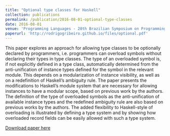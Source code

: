```yaml
---
title: "Optional type classes for Haskell"
collection: publications
permalink: /publication/2016-08-01-optional-type-classes
date: 2016-08-01
venue: 'Programming Languages - 20th Brazilian Symposium on Programming Languages.'
paperurl: 'http://rodrigogribeiro.github.io/files/optional.pdf'
---
```

This paper explores an approach for allowing type classes to be optionally declared by programmers, 
i.e. programmers can overload symbols without declaring their types in type classes.
The type of an overloaded symbol is, if not explicitly defined in a type class, automatically 
determined from the anti-unification of instance types defined for the symbol in the relevant module.
This depends on a modularization of instance visibility, as well as on a redefinition of Haskell’s 
ambiguity rule. The paper presents the modifications to Haskell’s module system that are necessary 
for allowing instances to have a modular scope, based on previous work by the authors. The definition 
of the type of overloaded symbols as the anti-unification of available instance types and the redefined 
ambiguity rule are also based on previous works by the authors.
The added flexibility to Haskell-style of overloading is illustrated by defining a type system and by showing 
how overloaded record fields can be easily allowed with such a type system.

[Download paper here](http://rodrigogribeiro.github.io/files/optional.pdf)
